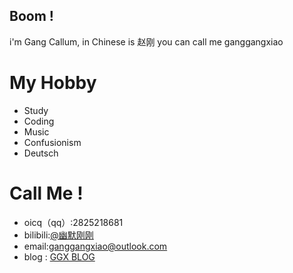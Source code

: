 ## Boom !
i'm Gang Callum, in Chinese is 赵刚
you can call me ganggangxiao  

# My Hobby
- Study  
- Coding  
- Music
- Confusionism
- Deutsch  


# Call Me !
- oicq（qq）:2825218681  
- bilibili:[@幽默刚刚](https://space.bilibili.com/2066061535)  
- email:ganggangxiao@outlook.com  
- blog : [GGX BLOG](https://ganggangxiao.github.io)  

<!---
ganggangxiao/ganggangxiao is a ✨ special ✨ repository because its `README.md` (this file) appears on your GitHub profile.
You can click the Preview link to take a look at your changes.
--->
